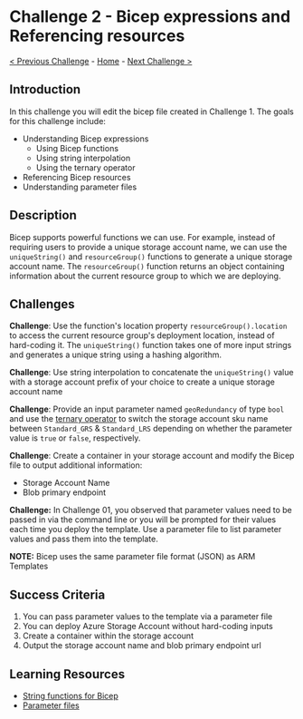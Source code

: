 # Challenge 2 - Bicep expressions and Referencing resources

[< Previous Challenge](./Bicep-Challenge-01.md) - [Home](../README.md) - [Next Challenge >](./Bicep-Challenge-03.md)

## Introduction

In this challenge you will edit the bicep file created in Challenge 1. The goals for this challenge include:

+ Understanding Bicep expressions
  + Using Bicep functions
  + Using string interpolation
  + Using the ternary operator
+ Referencing Bicep resources
+ Understanding parameter files

## Description

Bicep supports powerful functions we can use.  For example, instead of requiring users to provide a unique storage account name, we can use the `uniqueString()` and `resourceGroup()` functions to generate a unique storage account name. The `resourceGroup()` function returns an object containing information about the current resource group to which we are deploying.  

## Challenges

**Challenge**: Use the function's location property `resourceGroup().location` to access the current resource group's deployment location, instead of hard-coding it. The `uniqueString()` function takes one of more input strings  and generates a unique string using a hashing algorithm.

**Challenge**: Use string interpolation to concatenate the `uniqueString()` value with a storage account prefix of your choice to create a unique storage account name

**Challenge**: Provide an input parameter named `geoRedundancy` of type `bool` and use the [ternary operator](https://learn.microsoft.com/azure/azure-resource-manager/bicep/operators#operator-precedence-and-associativity) to switch the storage account sku name between `Standard_GRS` & `Standard_LRS` depending on whether the parameter value is `true` or `false`, respectively.

**Challenge**: Create a container in your storage account and modify the Bicep file to output additional information:

- Storage Account Name
- Blob primary endpoint

**Challenge:** In Challenge 01, you observed that parameter values need to be passed in via the command line or you will be prompted for their values each time you deploy the template. Use a parameter file to list parameter values and pass them into the template.

**NOTE:** Bicep uses the same parameter file format (JSON) as ARM Templates

## Success Criteria

1. You can pass parameter values to the template via a parameter file
1. You can deploy Azure Storage Account without hard-coding inputs
1. Create a container within the storage account
1. Output the storage account name and blob primary endpoint url

## Learning Resources

+ [String functions for Bicep](https://learn.microsoft.com/azure/azure-resource-manager/bicep/bicep-functions-string)
+ [Parameter files](https://learn.microsoft.com/azure/azure-resource-manager/bicep/parameter-files)
